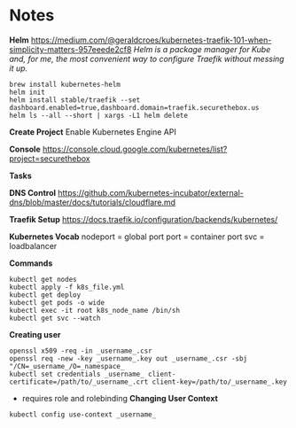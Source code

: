 # Notes



**Helm**
<https://medium.com/@geraldcroes/kubernetes-traefik-101-when-simplicity-matters-957eeede2cf8>
*Helm is a package manager for Kube and, for me, the most convenient way to configure Traefik without messing it up.*
```
brew install kubernetes-helm
helm init
helm install stable/traefik --set dashboard.enabled=true,dashboard.domain=traefik.securethebox.us
helm ls --all --short | xargs -L1 helm delete
```



**Create Project**
Enable Kubernetes Engine API

**Console**
<https://console.cloud.google.com/kubernetes/list?project=securethebox>

**Tasks**

**DNS Control**
https://github.com/kubernetes-incubator/external-dns/blob/master/docs/tutorials/cloudflare.md

**Traefik Setup**
<https://docs.traefik.io/configuration/backends/kubernetes/>


**Kubernetes Vocab**
nodeport = global port
port = container port
svc = loadbalancer

**Commands**
```
kubectl get nodes
kubectl apply -f k8s_file.yml
kubectl get deploy
kubectl get pods -o wide
kubectl exec -it root k8s_node_name /bin/sh
kubectl get svc --watch
```

**Creating user**
```
openssl x509 -req -in _username_.csr
openssl req -new -key _username_.key out _username_.csr -sbj "/CN=_username_/O=_namespace_
kubectl set credentials _username_ client-certificate=/path/to/_username_.crt client-key=/path/to/_username_.key
```
- requires role and rolebinding
**Changing User Context**
```
kubectl config use-context _username_
```
